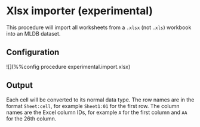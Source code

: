 # Xlsx importer (experimental)

This procedure will import all worksheets from a `.xlsx` (not `.xls`)
workbook into an MLDB dataset.

## Configuration

![](%%config procedure experimental.import.xlsx)


## Output

Each cell will be converted to its normal data type.  The row names are in the
format `Sheet:cell`, for example `Sheet1:01` for the first row.  The column
names are the Excel column IDs, for example `A` for the first column and
`AA` for the 26th column.

